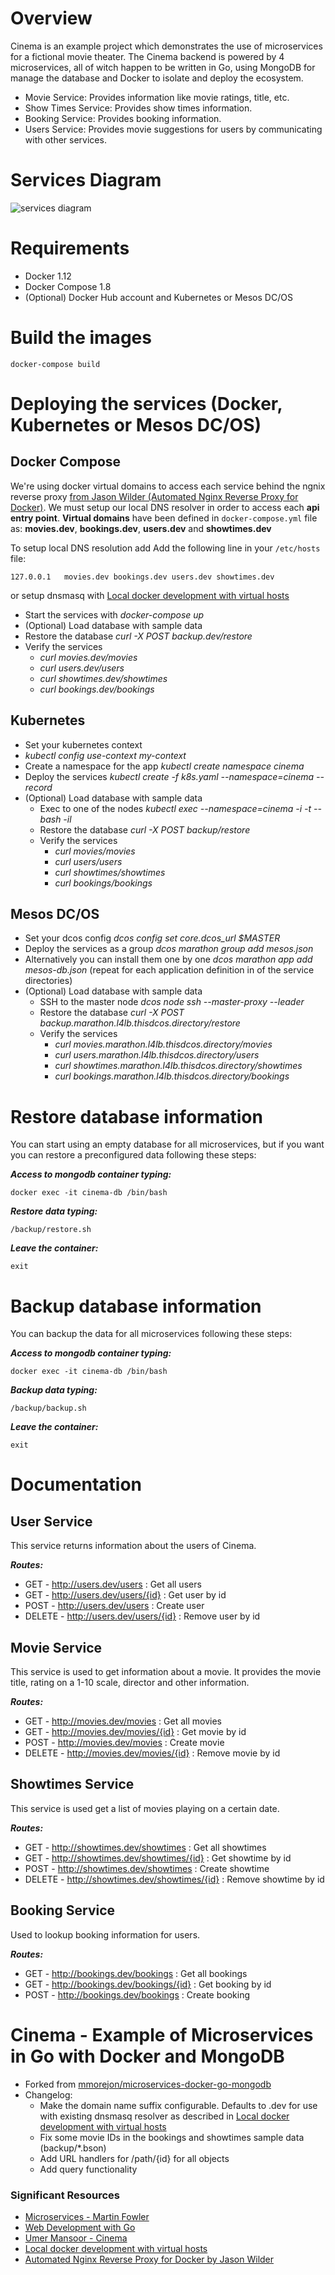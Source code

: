 Overview
========

Cinema is an example project which demonstrates the use of microservices for a fictional movie theater.
The Cinema backend is powered by 4 microservices, all of witch happen to be written in Go, using MongoDB for manage the database and Docker to isolate and deploy the ecosystem.

 * Movie Service: Provides information like movie ratings, title, etc.
 * Show Times Service: Provides show times information.
 * Booking Service: Provides booking information.
 * Users Service: Provides movie suggestions for users by communicating with other services.

# Services Diagram
![services diagram](https://github.com/jstockall/microservices-docker-django/blob/master/microservices-docker-django.png)

Requirements
===========

* Docker 1.12
* Docker Compose 1.8
* (Optional) Docker Hub account and Kubernetes or Mesos DC/OS


Build the images
==============================
```
docker-compose build
```

Deploying the services (Docker, Kubernetes or Mesos DC/OS)
==============================

## Docker Compose
We're using docker virtual domains to access each service behind the ngnix reverse proxy [from Jason Wilder (Automated Nginx Reverse Proxy for Docker)](https://github.com/jwilder/nginx-proxy).
We must setup our local DNS resolver in order to access each **api entry point**. **Virtual domains** have been defined in `docker-compose.yml` file as: **movies.dev**, **bookings.dev**, **users.dev** and **showtimes.dev**

To setup local DNS resolution add Add the following line in your `/etc/hosts` file:
```
127.0.0.1   movies.dev bookings.dev users.dev showtimes.dev
```
or setup dnsmasq with [Local docker development with virtual hosts](https://coderwall.com/p/qknu2g/local-docker-development-with-virtual-hosts)

* Start the services with *docker-compose up*
* (Optional) Load database with sample data
* Restore the database *curl -X POST backup.dev/restore*
* Verify the services
  * *curl movies.dev/movies*
  * *curl users.dev/users*
  * *curl showtimes.dev/showtimes*
  * *curl bookings.dev/bookings*

## Kubernetes
* Set your kubernetes context
 * *kubectl config use-context my-context*
* Create a namespace for the app *kubectl create namespace cinema*
* Deploy the services *kubectl create -f k8s.yaml --namespace=cinema --record*
* (Optional) Load database with sample data
  * Exec to one of the nodes *kubectl exec <pod name> --namespace=cinema -i -t -- bash -il*
  * Restore the database *curl -X POST backup/restore*
  * Verify the services
    * *curl movies/movies*
    * *curl users/users*
    * *curl showtimes/showtimes*
    * *curl bookings/bookings*


## Mesos DC/OS
* Set your dcos config *dcos config set core.dcos_url $MASTER*
* Deploy the services as a group *dcos marathon group add mesos.json*
* Alternatively you can install them one by one *dcos marathon app add mesos-db.json* (repeat for each application definition in of the service directories)
* (Optional) Load database with sample data
  * SSH to the master node *dcos node ssh --master-proxy --leader*
  * Restore the database *curl -X POST backup.marathon.l4lb.thisdcos.directory/restore*
  * Verify the services
    * *curl movies.marathon.l4lb.thisdcos.directory/movies*
    * *curl users.marathon.l4lb.thisdcos.directory/users*
    * *curl showtimes.marathon.l4lb.thisdcos.directory/showtimes*
    * *curl bookings.marathon.l4lb.thisdcos.directory/bookings*


Restore database information
======================

You can start using an empty database for all microservices, but if you want you can restore a preconfigured data following these steps:

**_Access to mongodb container typing:_**

```
docker exec -it cinema-db /bin/bash
```

**_Restore data typing:_**

```
/backup/restore.sh
```

**_Leave the container:_**

```
exit
```

Backup database information
======================

You can backup the data for all microservices following these steps:

**_Access to mongodb container typing:_**

```
docker exec -it cinema-db /bin/bash
```

**_Backup data typing:_**

```
/backup/backup.sh
```

**_Leave the container:_**

```
exit
```

Documentation
======================

## User Service

This service returns information about the users of Cinema.

**_Routes:_**

* GET - http://users.dev/users : Get all users
* GET - http://users.dev/users/{id} : Get user by id
* POST - http://users.dev/users : Create user
* DELETE - http://users.dev/users/{id} : Remove user by id

## Movie Service

This service is used to get information about a movie. It provides the movie title, rating on a 1-10 scale, director and other information.

**_Routes:_**

* GET - http://movies.dev/movies : Get all movies
* GET - http://movies.dev/movies/{id} : Get movie by id
* POST - http://movies.dev/movies : Create movie
* DELETE - http://movies.dev/movies/{id} : Remove movie by id

## Showtimes Service

This service is used get a list of movies playing on a certain date.

**_Routes:_**

* GET - http://showtimes.dev/showtimes : Get all showtimes
* GET - http://showtimes.dev/showtimes/{id} : Get showtime by id
* POST - http://showtimes.dev/showtimes : Create showtime
* DELETE - http://showtimes.dev/showtimes/{id} : Remove showtime by id

## Booking Service

Used to lookup booking information for users.

**_Routes:_**

* GET - http://bookings.dev/bookings : Get all bookings
* GET - http://bookings.dev/bookings/{id} : Get booking by id
* POST - http://bookings.dev/bookings : Create booking

# Cinema - Example of Microservices in Go with Docker and MongoDB
* Forked from [mmorejon/microservices-docker-go-mongodb](https://github.com/mmorejon/microservices-docker-go-mongodb)
* Changelog:
  * Make the domain name suffix configurable. Defaults to .dev for use with existing dnsmasq resolver as described in [Local docker development with virtual hosts](https://coderwall.com/p/qknu2g/local-docker-development-with-virtual-hosts)
  * Fix some movie IDs in the bookings and showtimes sample data (backup/*.bson)
  * Add URL handlers for /path/{id} for all objects
  * Add query functionality


### Significant Resources

* [Microservices - Martin Fowler](http://martinfowler.com/articles/microservices.html)
* [Web Development with Go](http://www.apress.com/9781484210536)
* [Umer Mansoor - Cinema](https://github.com/umermansoor/microservices)
* [Local docker development with virtual hosts](https://coderwall.com/p/qknu2g/local-docker-development-with-virtual-hosts)
* [Automated Nginx Reverse Proxy for Docker by Jason Wilder](https://github.com/jwilder/nginx-proxy)
